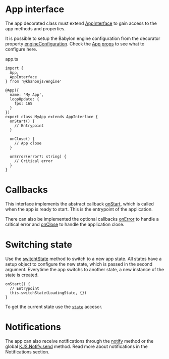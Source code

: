 # App interface
The app decorated class must extend [AppInterface](https://khanonjs.com/api-docs/classes/decorators_app.AppInterface.html) to gain access to the app methods and properties.

It is possible to setup the Babylon engine configuration from the decorator property [engineConfiguration](https://khanonjs.com/api-docs/types/types.EngineConfiguration.html). Check the [App props](https://khanonjs.com/api-docs/interfaces/decorators_app.AppProps.html) to see what to configure here.

app.ts
```
import {
  App,
  AppInterface
} from '@khanonjs/engine'

@App({
  name: 'My App',
  loopUpdate: {
    fps: 165
  }
})
export class MyApp extends AppInterface {
  onStart() {
    // Entrypoint
  }

  onClose() {
    // App close
  }

  onError(error?: string) {
    // Critical error
  }
}
```

# Callbacks

This interface implements the abstract callback [onStart](https://khanonjs.com/api-docs/classes/decorators_app.AppInterface.html#onStart), which is called when the app is ready to start. This is the entrypoint of the application.

There can also be implemented the optional callbacks [onError](https://khanonjs.com/api-docs/classes/decorators_app.AppInterface.html#onError) to handle a critical error and [onClose](https://khanonjs.com/api-docs/classes/decorators_app.AppInterface.html#onClose) to handle the application close.

# Switching state

Use the [switchtState](https://khanonjs.com/api-docs/classes/decorators_app.AppInterface.html#startState) method to switch to a new app state.
All states have a setup object to configure the new state, which is passed in the second argument. Everytime the app switchs to another state, a new instance of the state is created.
```
onStart() {
  // Entrypoint
  this.switchState(LoadingState, {})
}
```

To get the current state use the [`state`](https://khanonjs.com/api-docs/classes/decorators_app.AppInterface.html#state) accesor.

# Notifications

The app can also receive notifications through the [notify](https://khanonjs.com/api-docs/classes/decorators_app.AppInterface.html#notify) method or the global [KJS.Notify.send](https://khanonjs.com/api-docs/functions/kjs.KJS.Notify.send.html) method. Read more about notifications in the Notifications section.